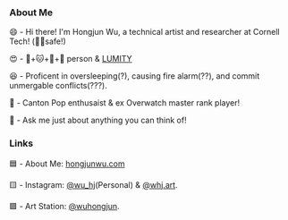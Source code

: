 ### About Me
😄 - Hi there! I'm Hongjun Wu, a technical artist and researcher at Cornell Tech! (🏳️‍🌈safe!)

😍 - 🐶+🐱+🐹+🐼 person & [LUMITY](https://shipping.fandom.com/wiki/Lumity) 

😆 - Proficent in oversleeping(?), causing fire alarm(??), and commit unmergable conflicts(???).  

🥰 - Canton Pop enthusaist & ex Overwatch master rank player!

💬 - Ask me just about anything you can think of!  

### Links
🟦  - About Me: [hongjunwu.com](https://hongjunwu.com/) 

🟨  - Instagram: [@wu_hj](https://www.instagram.com/wu_hj)(Personal) & [@whj.art](https://www.instagram.com/whj.art/).   

🟪  - Art Station: [@wuhongjun](https://wuhongjun.artstation.com/).   
